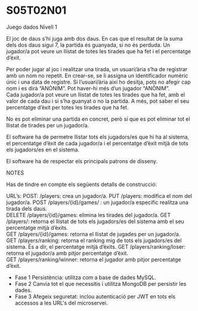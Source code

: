 # S05T02N01
Juego dados
Nivell 1




El joc de daus s’hi juga amb dos daus. En cas que el resultat de la suma dels dos daus sigui 7, la partida és guanyada, si no és perduda. Un jugador/a pot  veure un llistat de totes les tirades que ha fet i el percentatge d’èxit.   

Per poder jugar al joc i realitzar una tirada, un usuari/ària  s’ha de registrar amb un nom no repetit. En crear-se, se li assigna un identificador numèric únic i una data de registre. Si l’usuari/ària així ho desitja, pots no afegir cap nom i es  dirà “ANÒNIM”. Pot haver-hi més d’un jugador “ANÒNIM”.  
Cada jugador/a pot veure un llistat de totes les  tirades que ha fet, amb el valor de cada dau i si s’ha  guanyat o no la partida. A més, pot saber el seu percentatge d’èxit per totes les tirades  que ha fet.    

No es pot eliminar una partida en concret, però sí que es pot eliminar tot el llistat de tirades per un jugador/a.  

El software ha de permetre llistar tots els jugadors/es que hi ha al sistema, el percentatge d’èxit de cada jugador/a i el  percentatge d’èxit mitjà de tots els jugadors/es en el sistema.   

El software ha de respectar els principals patrons de  disseny.  

NOTES 

Has de tindre en compte els  següents detalls de  construcció: 

URL’s: 
POST: /players: crea un jugador/a. 
PUT /players: modifica el nom del jugador/a.
POST /players/{id}/games/ : un jugador/a específic realitza una tirada dels daus.  
DELETE /players/{id}/games: elimina les tirades del jugador/a.
GET /players/: retorna el llistat de tots  els jugadors/es del sistema amb el seu  percentatge mitjà d’èxits.   
GET /players/{id}/games: retorna el llistat de jugades per un jugador/a.  
GET /players/ranking: retorna el ranking mig de tots els jugadors/es del sistema. És a dir, el  percentatge mitjà d’èxits. 
GET /players/ranking/loser: retorna el jugador/a  amb pitjor percentatge d’èxit.  
GET /players/ranking/winner: retorna el  jugador amb pitjor percentatge d’èxit. 
- Fase 1
Persistència: utilitza com a base de dades MySQL. 
- Fase 2
Canvia tot el que necessitis i utilitza MongoDB per persistir les dades.
- Fase 3
Afegeix seguretat: inclou autenticació per JWT en  tots els accessos a les URL's del microservei. 
